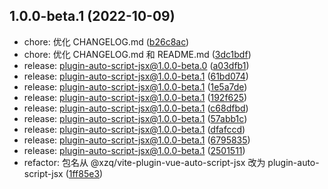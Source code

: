 ## 1.0.0-beta.1 (2022-10-09)

- chore: 优化 CHANGELOG.md ([b26c8ac](https://github.com/Mr-xzq/xzq-vite-plugins/commit/b26c8ac))
- chore: 优化 CHANGELOG.md 和 README.md ([3dc1bdf](https://github.com/Mr-xzq/xzq-vite-plugins/commit/3dc1bdf))
- release: plugin-auto-script-jsx@1.0.0-beta.0 ([a03dfb1](https://github.com/Mr-xzq/xzq-vite-plugins/commit/a03dfb1))
- release: plugin-auto-script-jsx@1.0.0-beta.1 ([61bd074](https://github.com/Mr-xzq/xzq-vite-plugins/commit/61bd074))
- release: plugin-auto-script-jsx@1.0.0-beta.1 ([1e5a7de](https://github.com/Mr-xzq/xzq-vite-plugins/commit/1e5a7de))
- release: plugin-auto-script-jsx@1.0.0-beta.1 ([192f625](https://github.com/Mr-xzq/xzq-vite-plugins/commit/192f625))
- release: plugin-auto-script-jsx@1.0.0-beta.1 ([c68dfbd](https://github.com/Mr-xzq/xzq-vite-plugins/commit/c68dfbd))
- release: plugin-auto-script-jsx@1.0.0-beta.1 ([57abb1c](https://github.com/Mr-xzq/xzq-vite-plugins/commit/57abb1c))
- release: plugin-auto-script-jsx@1.0.0-beta.1 ([dfafccd](https://github.com/Mr-xzq/xzq-vite-plugins/commit/dfafccd))
- release: plugin-auto-script-jsx@1.0.0-beta.1 ([6795835](https://github.com/Mr-xzq/xzq-vite-plugins/commit/6795835))
- release: plugin-auto-script-jsx@1.0.0-beta.1 ([2501511](https://github.com/Mr-xzq/xzq-vite-plugins/commit/2501511))
- refactor: 包名从 @xzq/vite-plugin-vue-auto-script-jsx 改为 plugin-auto-script-jsx ([1ff85e3](https://github.com/Mr-xzq/xzq-vite-plugins/commit/1ff85e3))
